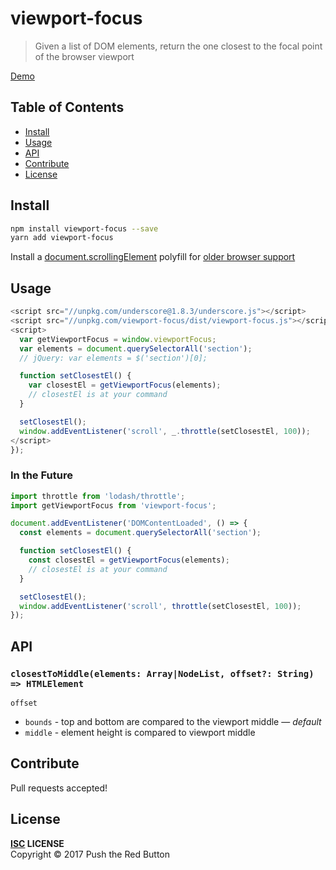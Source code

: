viewport-focus
==============

> Given a list of DOM elements, return the one closest to the focal point of the browser viewport

[Demo](https://pushred.github.io/viewport-focus/demo.html)

Table of Contents
-----------------

- [Install](#install)
- [Usage](#usage)
- [API](#api)
- [Contribute](#contribute)
- [License](#license)

Install
-------

```sh
npm install viewport-focus --save
yarn add viewport-focus
```

Install a [document.scrollingElement][] polyfill for [older browser support][support]

Usage
-----

```javascript
<script src="//unpkg.com/underscore@1.8.3/underscore.js"></script>
<script src="//unpkg.com/viewport-focus/dist/viewport-focus.js"></script>
<script>
  var getViewportFocus = window.viewportFocus;
  var elements = document.querySelectorAll('section');
  // jQuery: var elements = $('section')[0];

  function setClosestEl() {
    var closestEl = getViewportFocus(elements);
    // closestEl is at your command
  }

  setClosestEl();
  window.addEventListener('scroll', _.throttle(setClosestEl, 100));
</script>
});
```

### In the Future

```javascript
import throttle from 'lodash/throttle';
import getViewportFocus from 'viewport-focus';

document.addEventListener('DOMContentLoaded', () => {
  const elements = document.querySelectorAll('section');

  function setClosestEl() {
    const closestEl = getViewportFocus(elements);
    // closestEl is at your command
  }

  setClosestEl();
  window.addEventListener('scroll', throttle(setClosestEl, 100));
});
```

API
---

### `closestToMiddle(elements: Array|NodeList, offset?: String) => HTMLElement`

`offset`

- `bounds` - top and bottom are compared to the viewport middle — *default*
- `middle` - element height is compared to viewport middle

Contribute
----------

Pull requests accepted!

License
-------

**[ISC](./LICENSE) LICENSE**  
Copyright &copy; 2017 Push the Red Button


[document.scrollingElement]: https://github.com/mathiasbynens/document.scrollingElement
[support]: https://developer.mozilla.org/en-US/docs/Web/API/Document/scrollingElement#Browser_compatibility
